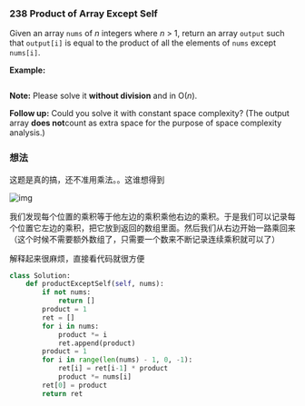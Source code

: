 ### 238 Product of Array Except Self

Given an array `nums` of *n* integers where *n* > 1,  return an array `output` such that `output[i]` is equal to the product of all the elements of `nums` except `nums[i]`.

**Example:**

```

```

**Note:** Please solve it **without division** and in O(*n*).

**Follow up:**
Could you solve it with constant space complexity? (The output array **does not**count as extra space for the purpose of space complexity analysis.)

### 想法

这题是真的搞，还不准用乘法。。这谁想得到

![img](https://leetcode.com/problems/Figures/238/diag-1.png)

我们发现每个位置的乘积等于他左边的乘积乘他右边的乘积。于是我们可以记录每个位置它左边的乘积，把它放到返回的数组里面。然后我们从右边开始一路乘回来（这个时候不需要额外数组了，只需要一个数来不断记录连续乘积就可以了）

解释起来很麻烦，直接看代码就很方便

```python
class Solution:
    def productExceptSelf(self, nums):
        if not nums:
            return []
        product = 1
        ret = []
        for i in nums:
            product *= i
            ret.append(product)
        product = 1
        for i in range(len(nums) - 1, 0, -1):
            ret[i] = ret[i-1] * product
            product *= nums[i]
        ret[0] = product
        return ret
```

